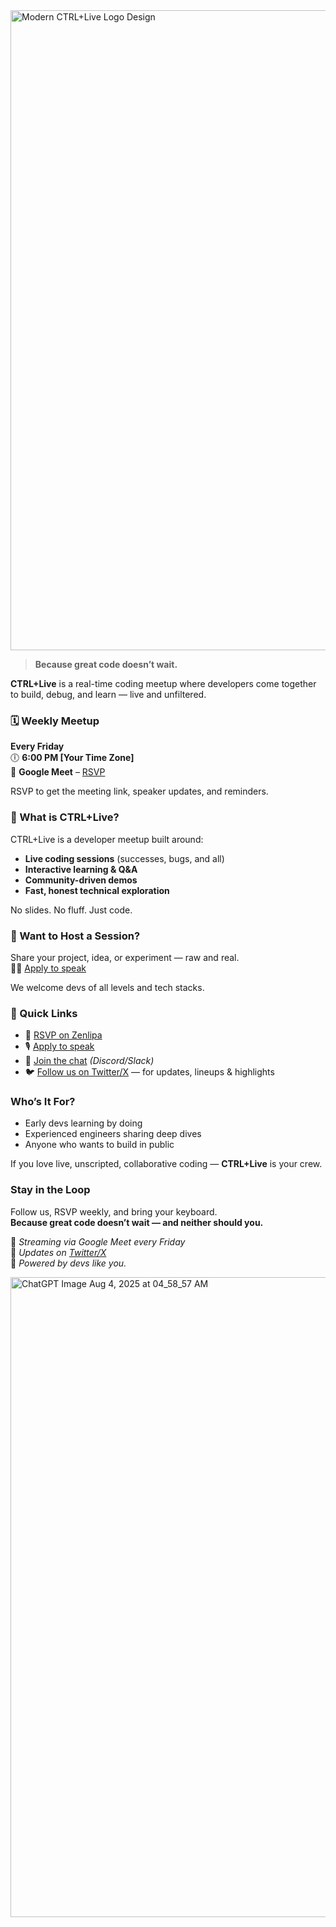 
<img width="1024" height="1024" alt="Modern CTRL+Live Logo Design" src="https://github.com/user-attachments/assets/967ac1b6-9c3c-4b8b-926d-c718326a40e8" />

> **Because great code doesn’t wait.**

**CTRL+Live** is a real-time coding meetup where developers come together to build, debug, and learn — live and unfiltered.

### 🗓️ Weekly Meetup  
**Every Friday**  
🕕 **6:00 PM [Your Time Zone]**  
📍 **Google Meet** – [RSVP](https://zenlipa.com/your-event-link)

RSVP to get the meeting link, speaker updates, and reminders.

### 🎯 What is CTRL+Live?

CTRL+Live is a developer meetup built around:
- **Live coding sessions** (successes, bugs, and all)
- **Interactive learning & Q&A**
- **Community-driven demos**
- **Fast, honest technical exploration**

No slides. No fluff. Just code.

### 🎤 Want to Host a Session?

Share your project, idea, or experiment — raw and real.  
🧑‍💻 [Apply to speak](https://your-speaker-application-form.com)

We welcome devs of all levels and tech stacks.


### 🔗 Quick Links

- 📅 [RSVP on Zenlipa](https://zenlipa.com/your-event-link)
- 🎙️ [Apply to speak](https://your-speaker-application-form.com)
- 💬 [Join the chat](#) *(Discord/Slack)*
- 🐦 [Follow us on Twitter/X](https://twitter.com/your-twitter-handle) — for updates, lineups & highlights

### Who’s It For?

- Early devs learning by doing  
- Experienced engineers sharing deep dives  
- Anyone who wants to build in public

If you love live, unscripted, collaborative coding — **CTRL+Live** is your crew.

### Stay in the Loop

Follow us, RSVP weekly, and bring your keyboard.  
**Because great code doesn’t wait — and neither should you.**

📍 *Streaming via Google Meet every Friday*  
📣 *Updates on [Twitter/X](https://twitter.com/your-twitter-handle)*  
🧩 *Powered by devs like you.*

<img width="1536" height="1024" alt="ChatGPT Image Aug 4, 2025 at 04_58_57 AM" src="https://github.com/user-attachments/assets/4e71ef05-907d-4178-973d-05339e504daf" />

